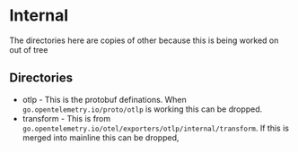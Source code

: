 # Internal

The directories here are copies of other because this is being worked on out of tree

## Directories
- otlp - This is the protobuf definations.  When `go.opentelemetry.io/proto/otlp` is working this can be dropped.
- transform - This is from `go.opentelemetry.io/otel/exporters/otlp/internal/transform`. If this is merged into mainline this can be dropped,